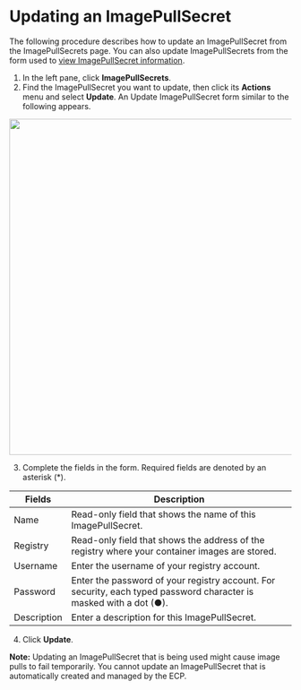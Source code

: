 # Updating an ImagePullSecret

The following procedure describes how to update an ImagePullSecret from the ImagePullSecrets page. You can also update ImagePullSecrets from the form used to [view ImagePullSecret information](</docs/portal/image-pull-secrets/viewing-image-pull-secret-information.md>).

1. In the left pane, click **ImagePullSecrets**.
2. Find the ImagePullSecret you want to update, then click its **Actions** menu and select **Update**. An Update ImagePullSecret form similar to the following appears.

<p align=center><img src="/docs/resources/images/image-pull-secrets/image-pull-secrets-update.png" width="600"></p>

3. Complete the fields in the form. Required fields are denoted by an asterisk (\*).

| **Fields**                                                                                                         | **Description**                                                                                                    |
| ------------------------------------------------------------------------------------------------------------------ | ------------------------------------------------------------------------------------------------------------------ |
| Name                                                                                                               | Read-only field that shows the name of this ImagePullSecret.                                                       |
| Registry                                                                                                           | Read-only field that shows the address of the registry where your container images are stored.                     |
| Username                                                                                                           | Enter the username of your registry account.                                                                       |
| Password                                                                                                           | Enter the password of your registry account. For security, each typed password character is masked with a dot (●). |
| Description                                                                                                        | Enter a description for this ImagePullSecret.                                                                      |

4. Click **Update**.

**Note:** Updating an ImagePullSecret that is being used might cause image pulls to fail temporarily. You cannot update an ImagePullSecret that is automatically created and managed by the ECP.